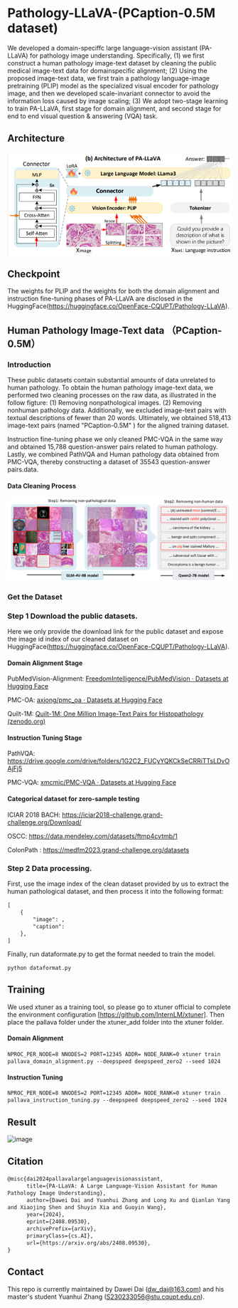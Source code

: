 # Pathology-LLaVA-(PCaption-0.5M dataset) 

We developed a domain-speciffc large language-vision assistant (PA-LLaVA) for pathology image understanding. Specifically, (1) we first construct a human pathology image-text dataset by cleaning the public medical image-text data for domainspecific alignment; (2) Using the proposed image-text data, we first train a pathology language-image pretraining (PLIP) model as the specialized visual encoder for pathology image, and then we developed scale-invariant connector to avoid the information loss caused by image scaling; (3) We adopt two-stage learning to train PA-LLaVA, first stage for domain alignment, and second stage for end to end visual question & answering (VQA) task.

## Architecture

![image](https://github.com/ddw2AIGROUP2CQUPT/PA-LLaVA/blob/main/Architecture.png)

## Checkpoint

The weights for PLIP and the weights for both the domain alignment and instruction fine-tuning phases of PA-LLaVA are disclosed in the HuggingFace(https://huggingface.co/OpenFace-CQUPT/Pathology-LLaVA).

## Human Pathology Image-Text data （PCaption-0.5M）

### Introduction
These public datasets contain substantial amounts of data unrelated to human pathology. To obtain the human pathology image-text data, we performed two cleaning processes on the raw data, as illustrated in the follow figture: (1) Removing nonpathological images. (2) Removing nonhuman pathology data. Additionally, we excluded image-text pairs with textual descriptions of fewer than 20 words. Ultimately, we obtained 518,413 image-text pairs (named "PCaption-0.5M" ) for the aligned training dataset.

Instruction fine-tuning phase we only cleaned PMC-VQA in the same way and obtained 15,788 question-answer pairs related to human pathology. Lastly, we combined PathVQA and Human pathology data obtained from PMC-VQA, thereby constructing a dataset of 35543 question-answer pairs.data.

#### Data Cleaning Process

![image](https://github.com/ddw2AIGROUP2CQUPT/PA-LLaVA/blob/main/DataCleanProcess.png)

### Get the Dataset

### Step 1 Download the public datasets.
Here we only provide the download link for the public dataset and expose the image id index of our cleaned dataset on HuggingFace(https://huggingface.co/OpenFace-CQUPT/Pathology-LLaVA).
#### Domain Alignment Stage

PubMedVision-Alignment: [FreedomIntelligence/PubMedVision · Datasets at Hugging Face](https://huggingface.co/datasets/FreedomIntelligence/PubMedVision)

PMC-OA: [axiong/pmc_oa · Datasets at Hugging Face](https://huggingface.co/datasets/axiong/pmc_oa)

Quilt-1M: [Quilt-1M: One Million Image-Text Pairs for Histopathology (zenodo.org)](https://zenodo.org/records/8239942)


#### Instruction Tuning Stage

PathVQA: https://drive.google.com/drive/folders/1G2C2_FUCyYQKCkSeCRRiTTsLDvOAjFj5

PMC-VQA: [xmcmic/PMC-VQA · Datasets at Hugging Face](https://huggingface.co/datasets/xmcmic/PMC-VQA)


#### Categorical dataset for zero-sample testing

ICIAR 2018 BACH: https://iciar2018-challenge.grand-challenge.org/Download/

OSCC: https://data.mendeley.com/datasets/ftmp4cvtmb/1 

ColonPath : https://medfm2023.grand-challenge.org/datasets


### Step 2 Data processing.
First, use the image index of the clean dataset provided by us to extract the human pathological dataset, and then process it into the following format:
```
[
	{
		"image": ,
		"caption": 
	},
]
```

Finally, run dataformate.py to get the format needed to train the model.
```
python dataformat.py
```


## Training

We used xtuner as a training tool, so please go to xtuner official to complete the environment configuration [https://github.com/InternLM/xtuner]. Then place the pallava folder under the xtuner_add folder into the xtuner folder.


#### Domain Alignment
```
NPROC_PER_NODE=8 NNODES=2 PORT=12345 ADDR= NODE_RANK=0 xtuner train pallava_domain_alignment.py --deepspeed deepspeed_zero2 --seed 1024
```

#### Instruction Tuning
```
NPROC_PER_NODE=8 NNODES=2 PORT=12345 ADDR= NODE_RANK=0 xtuner train pallava_instruction_tuning.py --deepspeed deepspeed_zero2 --seed 1024
```

## Result
![image](https://github.com/user-attachments/assets/374027f5-bb3e-4a8e-ab25-d46aa328b908)

## Citation
```
@misc{dai2024pallavalargelanguagevisionassistant,
      title={PA-LLaVA: A Large Language-Vision Assistant for Human Pathology Image Understanding}, 
      author={Dawei Dai and Yuanhui Zhang and Long Xu and Qianlan Yang and Xiaojing Shen and Shuyin Xia and Guoyin Wang},
      year={2024},
      eprint={2408.09530},
      archivePrefix={arXiv},
      primaryClass={cs.AI},
      url={https://arxiv.org/abs/2408.09530}, 
}
```
## Contact
This repo is currently maintained by Dawei Dai (dw_dai@163.com) and his master's student Yuanhui Zhang (S230233056@stu.cqupt.edu.cn).


